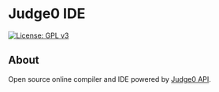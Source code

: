 # Judge0 IDE
[![License: GPL v3](https://img.shields.io/badge/License-GPL%20v3-blue.svg)](http://www.gnu.org/licenses/gpl-3.0)

## About
Open source online compiler and IDE powered by [Judge0 API](https://github.com/judge0/api).
